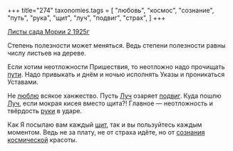 +++
title="274"
taxonomies.tags = [
 "любовь",
 "космос",
 "сознание",
 "путь",
 "рука",
 "щит",
 "луч",
 "подвиг",
 "страх",
]
+++

[Листы сада Мории 2 1925г](/agni/1925)

Степень полезности может меняться. Ведь степени полезности равны числу листьев на дереве.   

Если хотим неотложности Пришествия, то неотложно надо прочищать [пути](/tags/путь). Надо привыкать и днём и ночью исполнять Указы и проникаться Уставами.   

Не [люблю](/tags/любовь) всякое ханжество. Пусть [Луч](/tags/луч) озаряет [подвиг](/tags/подвиг). Куда пошлю [Луч](/tags/луч), если мокрая кисея вместо щита?! Главное — неотложность и твёрдость [руки](/tags/рука) в ударе.   

Как Я посылаю вам каждый [щит](/tags/щит), так и вы пользуйтесь каждым моментом. Ведь не за плату, не от страха идёте, но от [сознания](/tags/сознание) [космической](/tags/космос) красоты.   

